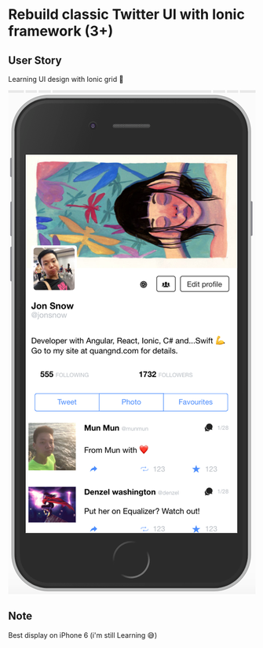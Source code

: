 # Rebuild classic Twitter UI with Ionic framework (3+)

## User Story

Learning UI design with Ionic grid 💪

<img src="src/assets/screenshot.png" />

## Note

Best display on iPhone 6 (i'm still Learning 😅)


